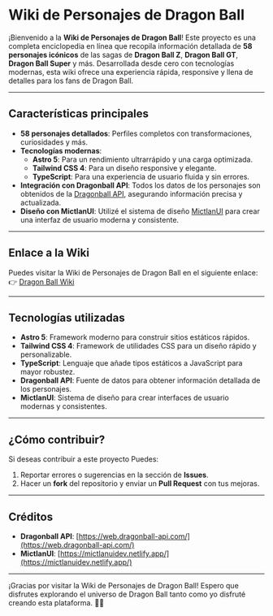 # Wiki de Personajes de Dragon Ball

¡Bienvenido a la **Wiki de Personajes de Dragon Ball**! Este proyecto es una completa enciclopedia en línea que recopila información detallada de **58 personajes icónicos** de las sagas de **Dragon Ball Z**, **Dragon Ball GT**, **Dragon Ball Super** y más. Desarrollada desde cero con tecnologías modernas, esta wiki ofrece una experiencia rápida, responsive y llena de detalles para los fans de Dragon Ball.

---

## Características principales

- **58 personajes detallados**: Perfiles completos con transformaciones, curiosidades y más.
- **Tecnologías modernas**:
  - **Astro 5**: Para un rendimiento ultrarrápido y una carga optimizada.
  - **Tailwind CSS 4**: Para un diseño responsive y elegante.
  - **TypeScript**: Para una experiencia de usuario fluida y sin errores.
- **Integración con Dragonball API**: Todos los datos de los personajes son obtenidos de la [Dragonball API](https://web.dragonball-api.com/), asegurando información precisa y actualizada.
- **Diseño con MictlanUI**: Utilizé el sistema de diseño [MictlanUI](https://mictlanuidev.netlify.app/) para crear una interfaz de usuario moderna y consistente.

---

## Enlace a la Wiki

Puedes visitar la Wiki de Personajes de Dragon Ball en el siguiente enlace:  
👉 [Dragon Ball Wiki](https://dragonball-wiki-dev.netlify.app/)

---

## Tecnologías utilizadas

- **Astro 5**: Framework moderno para construir sitios estáticos rápidos.
- **Tailwind CSS 4**: Framework de utilidades CSS para un diseño rápido y personalizable.
- **TypeScript**: Lenguaje que añade tipos estáticos a JavaScript para mayor robustez.
- **Dragonball API**: Fuente de datos para obtener información detallada de los personajes.
- **MictlanUI**: Sistema de diseño para crear interfaces de usuario modernas y consistentes.

---

## ¿Cómo contribuir?

Si deseas contribuir a este proyecto Puedes:
1. Reportar errores o sugerencias en la sección de **Issues**.
2. Hacer un **fork** del repositorio y enviar un **Pull Request** con tus mejoras.

---

## Créditos

- **Dragonball API**: [https://web.dragonball-api.com/](https://web.dragonball-api.com/)
- **MictlanUI**: [https://mictlanuidev.netlify.app/](https://mictlanuidev.netlify.app/)

---

¡Gracias por visitar la Wiki de Personajes de Dragon Ball! Espero que disfrutes explorando el universo de Dragon Ball tanto como yo disfruté creando esta plataforma. 🐉✨
